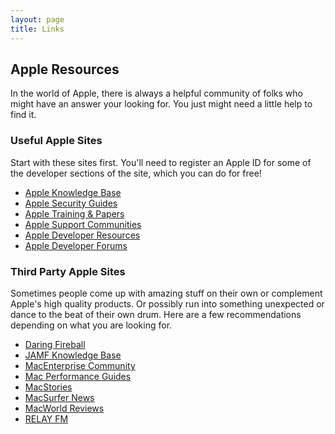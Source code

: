 ```yaml
---
layout: page
title: Links
---
```


## Apple Resources

In the world of Apple, there is always a helpful community of folks who might have an answer your looking for. You just might need a little help to find it.


### Useful Apple Sites

Start with these sites first. You'll need to register an Apple ID for some of the developer sections of the site, which you can do for free!

- [Apple Knowledge Base](http://kbase.info.apple.com/)
- [Apple Security Guides](http://www.apple.com/support/security/guides/)
- [Apple Training & Papers](http://training.apple.com/osx)
- [Apple Support Communities](https://discussions.apple.com)
- [Apple Developer Resources](https://developer.apple.com/resources/)
- [Apple Developer Forums](https://forums.developer.apple.com/)


### Third Party Apple Sites

Sometimes people come up with amazing stuff on their own or complement Apple's high quality products. Or possibly run into something unexpected or dance to the beat of their own drum. Here are a few recommendations depending on what you are looking for.

- [Daring Fireball](http://daringfireball.net)
- [JAMF Knowledge Base](https://jamfnation.jamfsoftware.com/articles.html)
- [MacEnterprise Community](http://www.macenterprise.org/)
- [Mac Performance Guides](http://macperformanceguide.com/index_topics.html)
- [MacStories](http://www.macstories.net)
- [MacSurfer News](http://www.macsurfer.com/)
- [MacWorld Reviews](http://www.macworld.com/)
- [RELAY FM](http://www.relay.fm)
